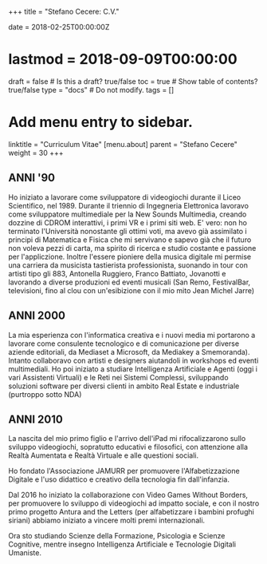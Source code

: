 +++
title = "Stefano Cecere: C.V."

date = 2018-02-25T00:00:00Z
# lastmod = 2018-09-09T00:00:00

draft = false  # Is this a draft? true/false
toc = true  # Show table of contents? true/false
type = "docs"  # Do not modify.
tags = []

# Add menu entry to sidebar.
linktitle = "Curriculum Vitae"
[menu.about]
  parent = "Stefano Cecere"
  weight = 30
+++

## ANNI '90
Ho iniziato a lavorare come sviluppatore di videogiochi durante il Liceo Scientifico, nel 1989. Durante il triennio di Ingegneria Elettronica lavoravo come sviluppatore multimediale per la New Sounds Multimedia, creando dozzine di CDROM interattivi, i primi VR e i primi siti web.
E' vero: non ho terminato l'Università nonostante gli ottimi voti, ma avevo già assimilato i principi di Matematica e Fisica che mi servivano e sapevo già che il futuro non voleva pezzi di carta, ma spirito di ricerca e studio costante e passione per l'appliczione.
Inoltre l'essere pioniere della musica digitale mi permise una carriera da musicista tastierista professionista, suonando in tour con artisti tipo gli 883, Antonella Ruggiero, Franco Battiato, Jovanotti e lavorando a diverse produzioni ed eventi musicali (San Remo, FestivalBar, televisioni, fino al clou con un'esibizione con il mio mito Jean Michel Jarre)

## ANNI 2000
La mia esperienza con l'informatica creativa e i nuovi media mi portarono a lavorare come consulente tecnologico e di comunicazione per diverse aziende editoriali, da Mediaset a Microsoft, da Mediakey a Smemoranda).
Intanto collaboravo con artisti e designers aiutandoli in workshops ed eventi multimediali.
Ho poi iniziato a studiare Intelligenza Artificiale e Agenti (oggi i vari Assistenti Virtuali) e le Reti nei Sistemi Complessi, sviluppando soluzioni software per diversi clienti in ambito Real Estate e industriale (purtroppo sotto NDA)

## ANNI 2010
La nascita del mio primo figlio e l'arrivo dell'iPad mi rifocalizzarono sullo sviluppo videogiochi, sopratutto educativi e filosofici, con attenzione alla Realtà Aumentata e Realtà Virtuale e alle questioni sociali.

Ho fondato l'Associazione JAMURR per promuovere l'Alfabetizzazione Digitale e l'uso didattico e creativo della tecnologia fin dall'infanzia.

Dal 2016 ho iniziato la collaborazione con Video Games Without Borders, per promuovere lo sviluppo di videogiochi ad impatto sociale, e con il nostro primo progetto Antura and the Letters (per alfabetizzare i bambini profughi siriani) abbiamo iniziato a vincere molti premi internazionali.

Ora sto studiando Scienze della Formazione, Psicologia e Scienze Cognitive, mentre insegno Intelligenza Artificiale e Tecnologie Digitali Umaniste.